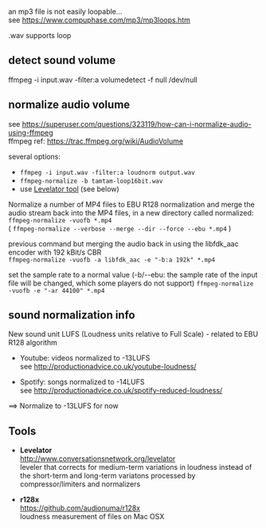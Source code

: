 an mp3 file is not easily loopable...   
see https://www.compuphase.com/mp3/mp3loops.htm  

.wav supports loop

## detect sound volume
ffmpeg -i input.wav -filter:a volumedetect -f null /dev/null

## normalize audio volume
see https://superuser.com/questions/323119/how-can-i-normalize-audio-using-ffmpeg  
ffmpeg ref: https://trac.ffmpeg.org/wiki/AudioVolume

several options:  
- `ffmpeg -i input.wav -filter:a loudnorm output.wav`
- `ffmpeg-normalize -b tamtam-loop16bit.wav`
- use [Levelator tool](http://www.conversationsnetwork.org/levelator) (see below)

Normalize a number of MP4 files to EBU R128 normalization and merge the audio stream back into the MP4 files, in a new directory called normalized:  
`ffmpeg-normalize -vuofb *.mp4`  
( `ffmpeg-normalize --verbose --merge --dir --force --ebu *.mp4` )

previous command but merging the audio back in using the libfdk_aac encoder with 192 kBit/s CBR  
`ffmpeg-normalize -vuofb -a libfdk_aac -e "-b:a 192k" *.mp4`

set the sample rate to a normal value (-b/--ebu: the sample rate of the input file will be changed, which some players do not support)
`ffmpeg-normalize -vuofb -e "-ar 44100" *.mp4`


## sound normalization info
New sound unit LUFS (Loudness units relative to Full Scale) - related to EBU R128 algorithm

- Youtube: videos normalized to -13LUFS  
see http://productionadvice.co.uk/youtube-loudness/

- Spotify: songs normalized to -14LUFS  
see http://productionadvice.co.uk/spotify-reduced-loudness/

==> Normalize to -13LUFS for now

## Tools

- **Levelator**  
http://www.conversationsnetwork.org/levelator  
leveler that corrects for medium-term variations in loudness instead of the short-term and long-term variatons processed by compressor/limiters and normalizers

- **r128x**  
https://github.com/audionuma/r128x  
loudness measurement of files on Mac OSX 


